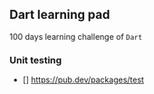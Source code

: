 ## Dart learning pad
100 days learning challenge of <code>Dart</code>

### Unit testing
- [] https://pub.dev/packages/test